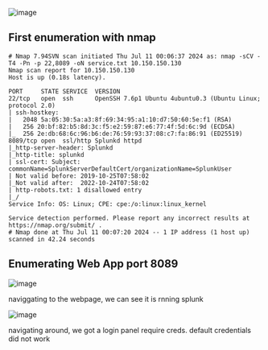 ![image](https://github.com/n16hth4wk07/n16hth4wk07.github.io/assets/87468669/4ae120bb-cfca-4097-8636-333a0acdf6b5)

## First enumeration with nmap 

```shell
# Nmap 7.94SVN scan initiated Thu Jul 11 00:06:37 2024 as: nmap -sCV -T4 -Pn -p 22,8089 -oN service.txt 10.150.150.130
Nmap scan report for 10.150.150.130
Host is up (0.18s latency).

PORT     STATE SERVICE  VERSION
22/tcp   open  ssh      OpenSSH 7.6p1 Ubuntu 4ubuntu0.3 (Ubuntu Linux; protocol 2.0)
| ssh-hostkey: 
|   2048 5a:05:30:5a:a3:8f:69:34:95:a1:10:d7:50:60:5e:f1 (RSA)
|   256 20:bf:82:b5:8d:3c:f5:e2:59:87:e6:77:4f:5d:6c:9d (ECDSA)
|_  256 2e:db:68:6c:96:b6:de:76:59:93:37:08:c7:fa:86:91 (ED25519)
8089/tcp open  ssl/http Splunkd httpd
|_http-server-header: Splunkd
|_http-title: splunkd
| ssl-cert: Subject: commonName=SplunkServerDefaultCert/organizationName=SplunkUser
| Not valid before: 2019-10-25T07:58:02
|_Not valid after:  2022-10-24T07:58:02
| http-robots.txt: 1 disallowed entry 
|_/
Service Info: OS: Linux; CPE: cpe:/o:linux:linux_kernel

Service detection performed. Please report any incorrect results at https://nmap.org/submit/ .
# Nmap done at Thu Jul 11 00:07:20 2024 -- 1 IP address (1 host up) scanned in 42.24 seconds
```


## Enumerating Web App port 8089

![image](https://github.com/n16hth4wk07/n16hth4wk07.github.io/assets/87468669/06d18c9b-a24a-4173-b89f-6dd964c723a7)

naviggating to the webpage, we can see it is rnning splunk 

![image](https://github.com/n16hth4wk07/n16hth4wk07.github.io/assets/87468669/e931b20a-3d67-478d-b7ec-d9f7ef52347c)

navigating around, we got a login panel require creds. default credentials did not work 













